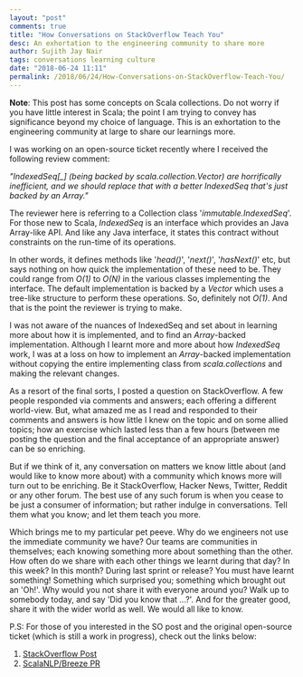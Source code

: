 ```yaml
---
layout: "post"
comments: true
title: "How Conversations on StackOverflow Teach You"
desc: An exhortation to the engineering community to share more
author: Sujith Jay Nair
tags: conversations learning culture
date: "2018-06-24 11:11"
permalink: /2018/06/24/How-Conversations-on-StackOverflow-Teach-You/
---
```


**Note**: This post has some concepts on Scala collections. Do not worry if you have little interest in Scala; the point I am trying to convey has significance beyond my choice of language. This is an exhortation to the engineering community at large to share our learnings more.

<!--break-->
I was working on an open-source ticket recently where I received the following review comment:

*"IndexedSeq[_] (being backed by scala.collection.Vector) are horrifically inefficient, and we should replace that with a better IndexedSeq that's just backed by an Array."*

The reviewer here is referring to a Collection class '*immutable.IndexedSeq*'. For those new to Scala, _IndexedSeq_ is an interface which provides an Java Array-like API. And like any Java interface, it states this contract without constraints on the run-time of its operations.
 
In other words, it defines methods like '_head()_', '_next()_', '_hasNext()_' etc, but says nothing on how quick the implementation of these need to be. They could range from _O(1)_ to _O(N)_ in the various classes implementing the interface. The default implementation is backed by a _Vector_ which uses a tree-like structure to perform these operations. So, definitely not _O(1)_. And that is the point the reviewer is trying to make.

I was not aware of the nuances of IndexedSeq and set about in learning more about how it is implemented, and to find an _Array_-backed implementation. Although I learnt more and more about how _IndexedSeq_ work, I was at a loss on how to implement an _Array_-backed implementation without copying the entire implementing class from _scala.collections_ and making the relevant changes.

As a resort of the final sorts, I posted a question on StackOverflow. A few people responded via comments and answers; each offering a different world-view. But, what amazed me as I read and responded to their comments and answers is how little I knew on the topic and on some allied topics; how an exercise which lasted less than a few hours (between me posting the question and the final acceptance of an appropriate answer) can be so enriching.

But if we think of it, any conversation on matters we know little about (and would like to know more about) with a community which knows more will turn out to be enriching. Be it StackOverflow, Hacker News, Twitter, Reddit or any other forum. The best use of any such forum is when you cease to be just a consumer of information; but rather indulge in conversations. Tell them what you know; and let them teach you more.

Which brings me to my particular pet peeve. Why do we engineers not use the immediate community we have? Our teams are communities in themselves; each knowing something more about something than the other. How often do we share with each other things we learnt during that day? In this week? In this month? During last sprint or release? You must have learnt something! Something which surprised you; something which brought out an 'Oh!'. Why would you not share it with everyone around you? Walk up to somebody today, and say 'Did you know that ...?'. And for the greater good, share it with the wider world as well. We would all like to know.

P.S: For those of you interested in the SO post and the original open-source ticket (which is still a work in progress), check out the links below:
1. [StackOverflow Post](https://stackoverflow.com/questions/49256315/how-to-implement-an-immutable-indexedseq-in-scala-backed-by-an-array)
2. [ScalaNLP/Breeze PR](https://github.com/scalanlp/breeze/pull/695)
